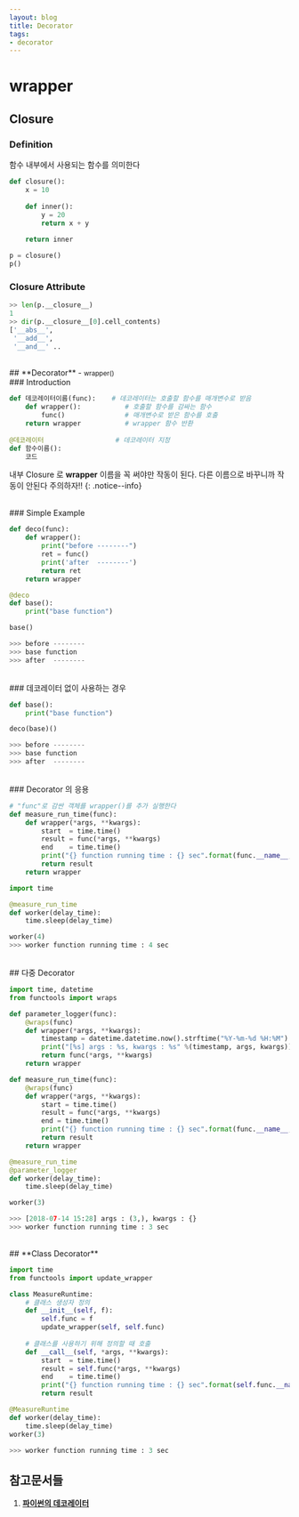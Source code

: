 ```yaml
---
layout: blog
title: Decorator
tags:
- decorator
---
```


# wrapper 

## **Closure**

### Definition

함수 내부에서 사용되는 함수를 의미한다

```python
def closure():
    x = 10
    
    def inner():
        y = 20
        return x + y
    
    return inner
```

```python
p = closure()
p()
```


### **Closure Attribute**

```python
>> len(p.__closure__)
1
>> dir(p.__closure__[0].cell_contents)
['__abs__',
 '__add__',
 '__and__' ..
```


<br>
## **Decorator** - <small>wrapper()</small> 

<br>
### Introduction

```python
def 데코레이터이름(func):    # 데코레이터는 호출할 함수를 매개변수로 받음
    def wrapper():           # 호출할 함수를 감싸는 함수
        func()               # 매개변수로 받은 함수를 호출
    return wrapper           # wrapper 함수 반환
 
@데코레이터                  # 데코레이터 지정
def 함수이름():
    코드
```

내부 Closure 로 **wrapper** 이름을 꼭 써야만 작동이 된다. 다른 이름으로 바꾸니까 작동이 안된다 주의하자!!
{: .notice--info}


<br>
### Simple Example


```python
def deco(func):    
    def wrapper():
        print("before --------")
        ret = func()
        print('after  --------')
        return ret
    return wrapper

@deco
def base():
    print("base function")

base()

>>> before --------
>>> base function
>>> after  --------
```

<br>
### 데코레이터 없이 사용하는 경우

```python 
def base():
    print("base function")

deco(base)()

>>> before --------
>>> base function
>>> after  --------
```

<br>
### Decorator 의 응용

```python
# "func"로 감싼 객체를 wrapper()를 추가 실행한다
def measure_run_time(func):
    def wrapper(*args, **kwargs):
        start  = time.time()
        result = func(*args, **kwargs)
        end    = time.time()
        print("{} function running time : {} sec".format(func.__name__, int(end - start)))
        return result
    return wrapper

import time

@measure_run_time
def worker(delay_time):
    time.sleep(delay_time)

worker(4)
>>> worker function running time : 4 sec
```

<br>
## 다중 Decorator

```python
import time, datetime
from functools import wraps

def parameter_logger(func):    
    @wraps(func)
    def wrapper(*args, **kwargs):
        timestamp = datetime.datetime.now().strftime("%Y-%m-%d %H:%M")
        print("[%s] args : %s, kwargs : %s" %(timestamp, args, kwargs))
        return func(*args, **kwargs)
    return wrapper

def measure_run_time(func):
    @wraps(func)
    def wrapper(*args, **kwargs):
        start = time.time()
        result = func(*args, **kwargs)
        end = time.time()
        print("{} function running time : {} sec".format(func.__name__, int(end - start)))
        return result
    return wrapper
```

```python
@measure_run_time
@parameter_logger
def worker(delay_time):
    time.sleep(delay_time)

worker(3)

>>> [2018-07-14 15:28] args : (3,), kwargs : {}
>>> worker function running time : 3 sec
```

<br>
## **Class Decorator**

```python
import time
from functools import update_wrapper

class MeasureRuntime:
    # 클래스 생성자 정의
    def __init__(self, f):
        self.func = f
        update_wrapper(self, self.func)
    
    # 클래스를 사용하기 위해 정의할 때 호출 
    def __call__(self, *args, **kwargs):
        start  = time.time()
        result = self.func(*args, **kwargs)
        end    = time.time()
        print("{} function running time : {} sec".format(self.func.__name__, int(end - start)))
        return result
```

```python
@MeasureRuntime
def worker(delay_time):
    time.sleep(delay_time)
worker(3)

>>> worker function running time : 3 sec
```

## 참고문서들

1. **[파이썬의 데코레이터](https://www.scaler.com/topics/python/python-decorators/)**
